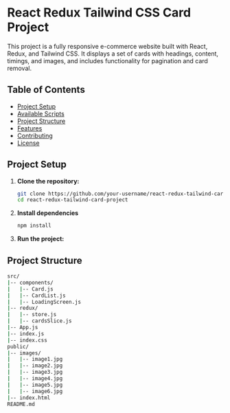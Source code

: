 # React Redux Tailwind CSS Card Project

This project is a fully responsive e-commerce website built with React, Redux, and Tailwind CSS. It displays a set of cards with headings, content, timings, and images, and includes functionality for pagination and card removal.

## Table of Contents

- [Project Setup](#project-setup)
- [Available Scripts](#available-scripts)
- [Project Structure](#project-structure)
- [Features](#features)
- [Contributing](#contributing)
- [License](#license)

## Project Setup

1. **Clone the repository:**

   ```bash
   git clone https://github.com/your-username/react-redux-tailwind-card-project.git
   cd react-redux-tailwind-card-project
2. **Install dependencies**
    ``` bash
    npm install
    
3. **Run the project:**
   
## Project Structure 
```bash
src/
|-- components/
|   |-- Card.js
|   |-- CardList.js
|   |-- LoadingScreen.js
|-- redux/
|   |-- store.js
|   |-- cardsSlice.js
|-- App.js
|-- index.js
|-- index.css
public/
|-- images/
|   |-- image1.jpg
|   |-- image2.jpg
|   |-- image3.jpg
|   |-- image4.jpg
|   |-- image5.jpg
|   |-- image6.jpg
|-- index.html
README.md
